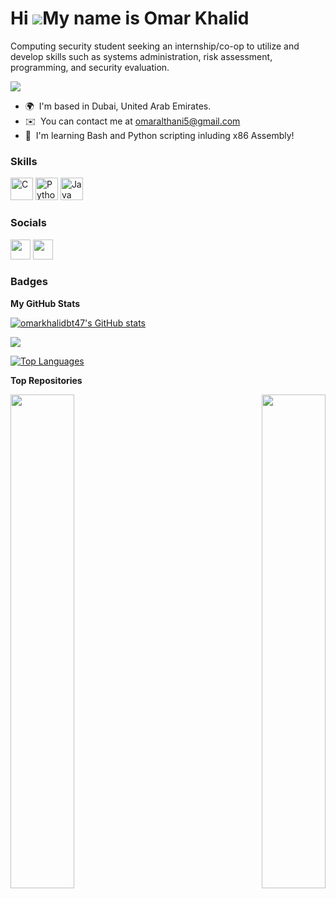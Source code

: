 Hi ![](https://user-images.githubusercontent.com/18350557/176309783-0785949b-9127-417c-8b55-ab5a4333674e.gif)My name is Omar Khalid
===================================================================================================================================

Computing security student seeking an internship/co-op to utilize and develop skills such as systems administration, risk assessment, programming, and security evaluation.

<a href="https://hits.seeyoufarm.com"><img src="https://hits.seeyoufarm.com/api/count/incr/badge.svg?url=https%3A%2F%2Fgithub.com%2FOmarKhalidBT47&count_bg=%2379C83D&title_bg=%23555555&icon=&icon_color=%23E7E7E7&title=hits&edge_flat=false"/></a>
* 🌍  I'm based in Dubai, United Arab Emirates.
* ✉️  You can contact me at [omaralthani5@gmail.com](mailto:omaralthani5@gmail.com)
* 🧠  I'm learning Bash and Python scripting inluding x86 Assembly!

### Skills


<p align="left">
<a href="https://docs.microsoft.com/en-us/cpp/?view=msvc-170" target="_blank" rel="noreferrer"><img src="https://raw.githubusercontent.com/danielcranney/readme-generator/main/public/icons/skills/c-colored.svg" width="36" height="36" alt="C" /></a>
<a href="https://www.python.org/" target="_blank" rel="noreferrer"><img src="https://raw.githubusercontent.com/danielcranney/readme-generator/main/public/icons/skills/python-colored.svg" width="36" height="36" alt="Python" /></a>
<a href="https://www.oracle.com/java/" target="_blank" rel="noreferrer"><img src="https://raw.githubusercontent.com/danielcranney/readme-generator/main/public/icons/skills/java-colored.svg" width="36" height="36" alt="Java" /></a>
</p>


### Socials

<p align="left"> <a href="https://www.github.com/omarkhalidbt47" target="_blank" rel="noreferrer"><img src="https://raw.githubusercontent.com/danielcranney/readme-generator/main/public/icons/socials/github.svg" width="32" height="32" /></a> <a href="https://www.linkedin.com/in/omar-al-thani" target="_blank" rel="noreferrer"><img src="https://raw.githubusercontent.com/danielcranney/readme-generator/main/public/icons/socials/linkedin.svg" width="32" height="32" /></a></p>

### Badges

<b>My GitHub Stats</b>

<a href="http://www.github.com/omarkhalidbt47"><img src="https://github-readme-stats.vercel.app/api?username=omarkhalidbt47&show_icons=true&hide=&count_private=true&title_color=0891b2&text_color=ffffff&icon_color=0891b2&bg_color=1c1917&hide_border=true&show_icons=true" alt="omarkhalidbt47's GitHub stats" /></a>

<a href="http://www.github.com/omarkhalidbt47"><img src="https://github-readme-streak-stats.herokuapp.com/?user=omarkhalidbt47&stroke=ffffff&background=1c1917&ring=0891b2&fire=0891b2&currStreakNum=ffffff&currStreakLabel=0891b2&sideNums=ffffff&sideLabels=ffffff&dates=ffffff&hide_border=true" /></a>

<a href="https://github.com/omarkhalidbt47" align="left"><img src="https://github-readme-stats.vercel.app/api/top-langs/?username=omarkhalidbt47&langs_count=10&title_color=0891b2&text_color=ffffff&icon_color=0891b2&bg_color=1c1917&hide_border=true&locale=en&custom_title=Top%20%Languages" alt="Top Languages" /></a>

<b>Top Repositories</b>

<div width="100%" align="center"><a href="https://github.com/omarkhalidbt47/Project03-Medical-Record-System" align="left"><img align="left" width="45%" src="https://github-readme-stats.vercel.app/api/pin/?username=omarkhalidbt47&repo=Project03-Medical-Record-System&title_color=0891b2&text_color=ffffff&icon_color=0891b2&bg_color=1c1917&hide_border=true&locale=en" /></a><a href="https://github.com/omarkhalidbt47/Tic-Tac-Toe-Game-Omar" align="right"><img align="right" width="45%" src="https://github-readme-stats.vercel.app/api/pin/?username=omarkhalidbt47&repo=Tic-Tac-Toe-Game-Omar&title_color=0891b2&text_color=ffffff&icon_color=0891b2&bg_color=1c1917&hide_border=true&locale=en" /></a></div><br /><br /><br /><br /><br /><br /><br />
